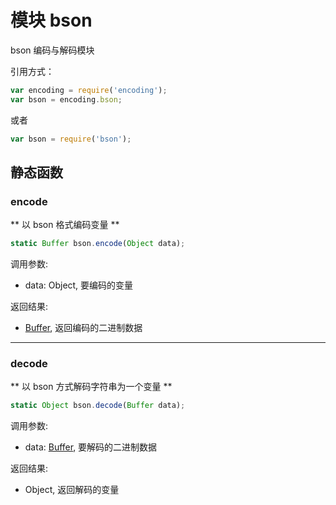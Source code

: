 # 模块 bson
bson 编码与解码模块

引用方式：

```JavaScript
var encoding = require('encoding');
var bson = encoding.bson;
```

或者

```JavaScript
var bson = require('bson');
```

## 静态函数
        
### encode
** 以 bson 格式编码变量 **

```JavaScript
static Buffer bson.encode(Object data);
```

调用参数:
* data: Object, 要编码的变量

返回结果:
* [Buffer](../../object/ifs/Buffer.md), 返回编码的二进制数据

--------------------------
### decode
** 以 bson 方式解码字符串为一个变量 **

```JavaScript
static Object bson.decode(Buffer data);
```

调用参数:
* data: [Buffer](../../object/ifs/Buffer.md), 要解码的二进制数据

返回结果:
* Object, 返回解码的变量


